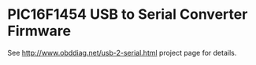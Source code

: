 ﻿PIC16F1454 USB to Serial Converter Firmware
==========================================

See http://www.obddiag.net/usb-2-serial.html project page for details.
